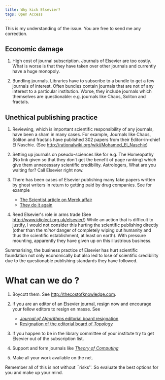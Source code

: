 ```yaml
---
title: Why kick Elsevier?
tags: Open Access
---
```




This is my understanding of the issue. You are free to send me any
correction.

## Economic damage

1. High cost of journal subscription. Journals of Elsevier are too
   costly. What is worse is that they have taken over other journals
   and currently have a huge monopoly.

2. Bundling journals. Libraries have to subscribe to a bundle to
   get a few journals of interest. Often bundles contain journals that
   are not of any interest to a particular institution. Worse, they
   include journals which themselves are questionable: e.g. journals
   like Chaos, Soliton and fractals.

## Unethical publishing practice

1. Reviewing, which is important scientific responsibility of any
   journals, have been a sham in many cases.  For example, Journals
   like Chaos, Soliton and fractals have published 302 papers from
   their Editor-in-chief El Naschie. (See
   <http://rationalwiki.org/wiki/Mohamed_El_Naschie>)

2. Setting up journals on pseudo-sciences like for e.g. The Homeopathy
   (No link given so that they don't get the benefit of page ranking)
   which give them unnecessary scientific credibility. Astrologers,
   What are you waiting for? Call Elsevier right now.

3. There has been cases of Elsevier publishing many fake papers
   written by ghost writers in return to getting paid by drug
   companies. See for example

      * [The Scientist article on Merck affair][merck affair]
      * [They do it again][cbsnews]

4. Reed Elsevier's role in arms trade (See
   <http://www.idiolect.org.uk/elsevier/>) While an action that is
   difficult to justify, I would not consider this hurting the
   scientific publishing directly (other than the *minor* danger of
   completely wiping out humanity and thus the scientific
   establishment, at least on earth). With pressure mounting,
   apparently they have given up on this illustrious business.

Summarising, the business practice of Elsevier has hurt scientific
foundation not only economically but also led to lose of scientific
credibility due to the questionable publishing standards they have
followed.

# What can we do ?

1. Boycott them. See <http://thecostofknowledge.com>.

2. If you are an editor of an Elsevier journal, resign now and
   encourage your fellow editors to resign en masse. See

      * [*Journal of Algorithms* editorial board resignation][jalg]
      * [Resignation of the editorial board of *Topology*][topology]

3. If you happen to be in the library committee of your institute try
   to get Elsevier out of the subscription list.

4. Support and form journals like [*Theory of
   Computing*][toc]

5. Make all your work available on the net.

Remember all of this is not without ``risks''. So evaluate the best
options for you and make up your mind.

[Merck affair]: <http://classic.the-scientist.com/blog/display/55671/>

[cbsnews]: <http://www.cbsnews.com/8301-505123_162-42842372/elsevier-accused-again-in-ghostwriting-scandal---this-time-in-wyeth-prempropremarin-cases/>

[jalg]: <http://www.cs.colorado.edu/~hal/jalg.html>
[topology]: <http://math.ucr.edu/home/baez/topology-letter.pdf>

[cornell]: <http://www.news.cornell.edu/chronicle/03/12.11.03/CUL_Elsevier.html>

[toc]: <http://theoryofcomputing.org>

